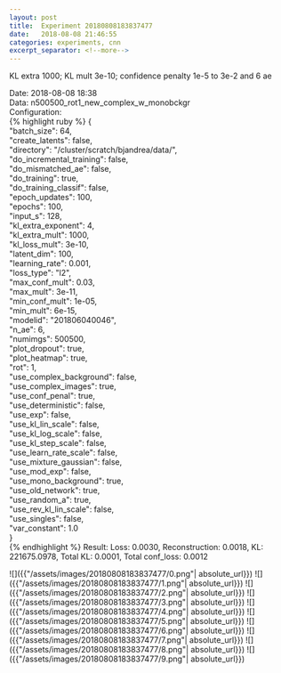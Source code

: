 ```yaml
---
layout: post
title:  Experiment 20180808183837477
date:   2018-08-08 21:46:55
categories: experiments, cnn
excerpt_separator: <!--more-->
---
```

KL extra 1000; KL mult 3e-10; confidence penalty 1e-5 to 3e-2 and 6 ae  

 <!--more-->
Date: 2018-08-08 18:38  
Data: n500500_rot1_new_complex_w_monobckgr  
Configuration:   
{% highlight ruby %}
{  
    "batch_size": 64,   
    "create_latents": false,   
    "directory": "/cluster/scratch/bjandrea/data/",   
    "do_incremental_training": false,   
    "do_mismatched_ae": false,   
    "do_training": true,   
    "do_training_classif": false,   
    "epoch_updates": 100,   
    "epochs": 100,   
    "input_s": 128,   
    "kl_extra_exponent": 4,   
    "kl_extra_mult": 1000,   
    "kl_loss_mult": 3e-10,   
    "latent_dim": 100,   
    "learning_rate": 0.001,   
    "loss_type": "l2",   
    "max_conf_mult": 0.03,   
    "max_mult": 3e-11,   
    "min_conf_mult": 1e-05,   
    "min_mult": 6e-15,   
    "modelid": "201806040046",   
    "n_ae": 6,   
    "numimgs": 500500,   
    "plot_dropout": true,   
    "plot_heatmap": true,   
    "rot": 1,   
    "use_complex_background": false,   
    "use_complex_images": true,   
    "use_conf_penal": true,   
    "use_deterministic": false,   
    "use_exp": false,   
    "use_kl_lin_scale": false,   
    "use_kl_log_scale": false,   
    "use_kl_step_scale": false,   
    "use_learn_rate_scale": false,   
    "use_mixture_gaussian": false,   
    "use_mod_exp": false,   
    "use_mono_background": true,   
    "use_old_network": true,   
    "use_random_a": true,   
    "use_rev_kl_lin_scale": false,   
    "use_singles": false,   
    "var_constant": 1.0  
}  
{% endhighlight %}
Result: Loss: 0.0030, Reconstruction: 0.0018, KL: 221675.0978, Total KL: 0.0001,  Total conf_loss: 0.0012  

![]({{"/assets/images/20180808183837477/0.png"| absolute_url}})
![]({{"/assets/images/20180808183837477/1.png"| absolute_url}})
![]({{"/assets/images/20180808183837477/2.png"| absolute_url}})
![]({{"/assets/images/20180808183837477/3.png"| absolute_url}})
![]({{"/assets/images/20180808183837477/4.png"| absolute_url}})
![]({{"/assets/images/20180808183837477/5.png"| absolute_url}})
![]({{"/assets/images/20180808183837477/6.png"| absolute_url}})
![]({{"/assets/images/20180808183837477/7.png"| absolute_url}})
![]({{"/assets/images/20180808183837477/8.png"| absolute_url}})
![]({{"/assets/images/20180808183837477/9.png"| absolute_url}})
